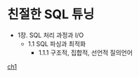 # 친절한 SQL 튜닝 

- 1장. SQL 처리 과정과 I/O
  - 1.1 SQL 파싱과 최적화
    - 1.1.1 구조적, 집합적, 선언적 질의언어


[ch1](https://github.com/sengmin14/-/blob/main/ch1/%EC%9A%B4%EC%98%81%EC%B2%B4%EC%A0%9C.md)
